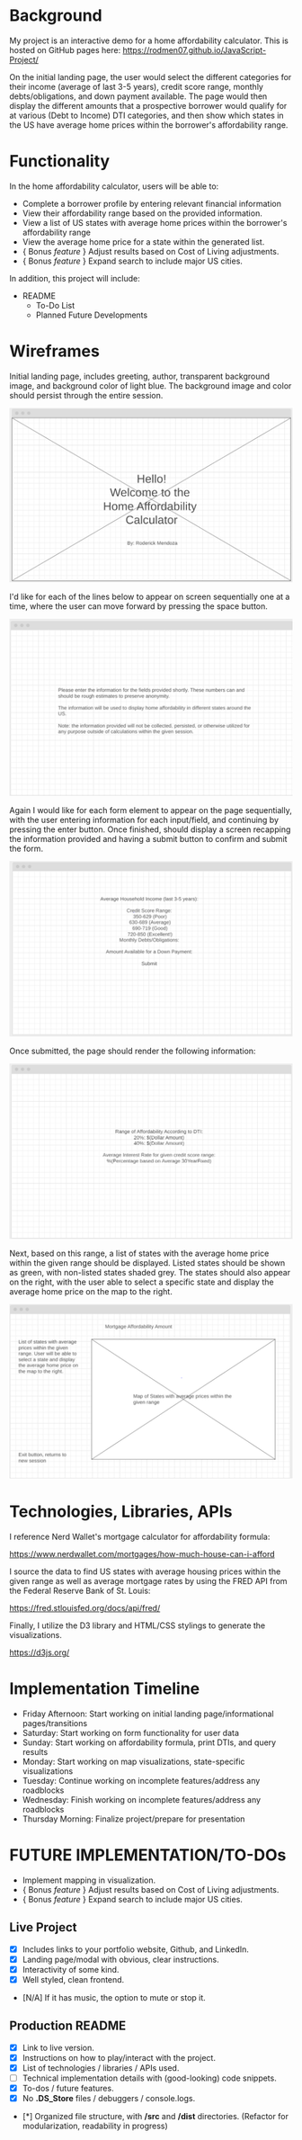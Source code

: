 Background
==========

My project is an interactive demo for a home affordability calculator.
This is hosted on GitHub pages here: https://rodmen07.github.io/JavaScript-Project/

On the initial landing page, the user would select the different categories for their income (average of last 3-5 years), credit score range, monthly debts/obligations, and down payment available. The page would then display the different amounts that a prospective borrower would qualify for at various (Debt to Income) DTI categories, and then show which states in the US have average home prices within the borrower's affordability range.

**Functionality**
========================

In the home affordability calculator, users will be able to:

-   Complete a borrower profile by entering relevant financial information
-   View their affordability range based on the provided information.
-   View a list of US states with average home prices within the borrower's affordability range
-   View the average home price for a state within the generated list.
-   { Bonus *feature* } Adjust results based on Cost of Living adjustments.
-   { Bonus *feature* } Expand search to include major US cities.

In addition, this project will include:

-   README
    -   To-Do List
    -   Planned Future Developments

**Wireframes**
==============

Initial landing page, includes greeting, author, transparent background image, and background color of light blue. The background image and color should persist through the entire session.

![Untitled](/wireframe/Wireframe1.png)

I'd like for each of the lines below to appear on screen sequentially one at a time, where the user can move forward by pressing the space button.

![Untitled](/wireframe/Wireframe2.png)

Again I would like for each form element to appear on the page sequentially, with the user entering information for each input/field, and continuing by pressing the enter button. Once finished, should display a screen recapping the information provided and having a submit button to confirm and submit the form.

![Untitled](/wireframe/Wireframe3.png)

Once submitted, the page should render the following information:

![Untitled](/wireframe/Wireframe4.png)

Next, based on this range, a list of states with the average home price within the given range should be displayed. Listed states should be shown as green, with non-listed states shaded grey. The states should also appear on the right, with the user able to select a specific state and display the average home price on the map to the right.

![Untitled](/wireframe/Wireframe5.png)

**Technologies, Libraries, APIs**
=================================

I reference Nerd Wallet's mortgage calculator for affordability formula:

[](https://www.nerdwallet.com/mortgages/how-much-house-can-i-afford)<https://www.nerdwallet.com/mortgages/how-much-house-can-i-afford>

I source the data to find US states with average housing prices within the given range as well as average mortgage rates by using the FRED API from the Federal Reserve Bank of St. Louis:

[](https://fred.stlouisfed.org/docs/api/fred/)<https://fred.stlouisfed.org/docs/api/fred/>

Finally, I utilize the D3 library and HTML/CSS stylings to generate the visualizations.

[](https://d3js.org/)<https://d3js.org/>


**Implementation Timeline**
===========================

-   Friday Afternoon: Start working on initial landing page/informational pages/transitions
-   Saturday: Start working on form functionality for user data
-   Sunday: Start working on affordability formula, print DTIs, and query results
-   Monday: Start working on map visualizations, state-specific visualizations
-   Tuesday: Continue working on incomplete features/address any roadblocks
-   Wednesday: Finish working on incomplete features/address any roadblocks
-   Thursday Morning: Finalize project/prepare for presentation

**FUTURE IMPLEMENTATION/TO-DOs**
=============
-   Implement mapping in visualization.
-   { Bonus *feature* } Adjust results based on Cost of Living adjustments.
-   { Bonus *feature* } Expand search to include major US cities.

**Live Project**
----------------

-   [X] Includes links to your portfolio website, Github, and LinkedIn.
-   [X] Landing page/modal with obvious, clear instructions.
-   [X] Interactivity of some kind.
-   [X] Well styled, clean frontend.
-   [N/A] If it has music, the option to mute or stop it.

**Production README**
---------------------

-   [X] Link to live version.
-   [X] Instructions on how to play/interact with the project.
-   [X] List of technologies / libraries / APIs used.
-   [ ] Technical implementation details with (good-looking) code snippets.
-   [X] To-dos / future features.
-   [X] No **.DS_Store** files / debuggers / console.logs.
-   [*] Organized file structure, with **/src** and **/dist** directories. (Refactor for modularization, readability in progress)
